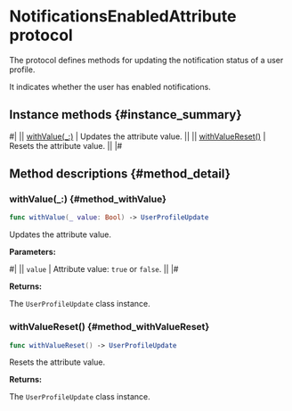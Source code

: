 # NotificationsEnabledAttribute protocol

The protocol defines methods for updating the notification status of a user profile.

It indicates whether the user has enabled notifications.

## Instance methods {#instance_summary}

#|
|| [withValue(_:)](#method_withValue) | Updates the attribute value. ||
|| [withValueReset()](#method_withValueReset) | Resets the attribute value. ||
|#

## Method descriptions {#method_detail}

### withValue(_:) {#method_withValue}

```swift translate=no
func withValue(_ value: Bool) -> UserProfileUpdate
```

Updates the attribute value.

**Parameters:**

#|
|| `value` | Attribute value: `true` or `false`. ||
|#

**Returns:**

The `UserProfileUpdate` class instance.

### withValueReset() {#method_withValueReset}

```swift translate=no
func withValueReset() -> UserProfileUpdate
```

Resets the attribute value.

**Returns:**

The `UserProfileUpdate` class instance.
